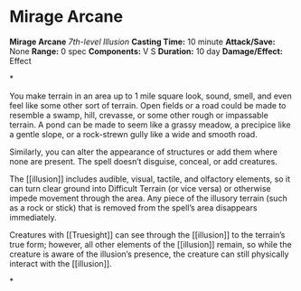 # Mirage Arcane

**Mirage Arcane**
_7th-level Illusion_
**Casting Time:** 10 minute
**Attack/Save:** None
**Range:** 0 spec
**Components:** V S
**Duration:** 10 day
**Damage/Effect:** Effect

*<p>You make terrain in an area up to 1 mile square look, sound, smell, and even feel like some other sort of terrain. Open fields or a road could be made to resemble a swamp, hill, crevasse, or some other rough or impassable terrain. A pond can be made to seem like a grassy meadow, a precipice like a gentle slope, or a rock-strewn gully like a wide and smooth road.

Similarly, you can alter the appearance of structures or add them where none are present. The spell doesn’t disguise, conceal, or add creatures.

The [[illusion]] includes audible, visual, tactile, and olfactory elements, so it can turn clear ground into Difficult Terrain (or vice versa) or otherwise impede movement through the area. Any piece of the illusory terrain (such as a rock or stick) that is removed from the spell’s area disappears immediately.

Creatures with [[Truesight]] can see through the [[illusion]] to the terrain’s true form; however, all other elements of the [[illusion]] remain, so while the creature is aware of the illusion’s presence, the creature can still physically interact with the [[illusion]].</p>*